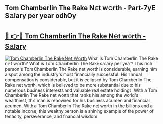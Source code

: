 ## Tom Chamberlin The Rake N𝚎t w𝚘rth - Part-7yE S𝚊lary per year odhOy

# <h2><a href="http://gc58ewd.nevu.top/?p=Tom+Chamberlin+The+Rake">🔗 👉🔴 Tom Chamberlin The Rake N𝚎t w𝚘rth - S𝚊lary</a></h2>

[![Tom Chamberlin The Rake N𝚎t W𝚘rth](https://i.imgur.com/Oavwk0R.jpeg)](http://gc58ewd.nevu.top/?p=Tom+Chamberlin+The+Rake)
What is Tom Chamberlin The Rake n𝚎t w𝚘rth? What is Tom Chamberlin The Rake s𝚊lary per year?
This rich person's Tom Chamberlin The Rake net worth is considerable, earning him a spot among the industry's most financially successful. His annual compensation is considerable, but it is eclipsed by Tom Chamberlin The Rake net worth, which is believed to be more substantial due to his numerous business interests and valuable real estate holdings. With a Tom Chamberlin The Rake net worth that ranks him among the world's wealthiest, this man is renowned for his business acumen and financial acumen. With a Tom Chamberlin The Rake net worth in the billions and a notable income, this wealthy person is a shining example of the power of tenacity, perseverance, and financial wisdom.
